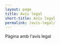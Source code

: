 ```yaml
---
layout: page
title: Avís legal
short-title: Avís legal
permalink: /avis-legal/
---
```


Pàgina amb l'avís legal
